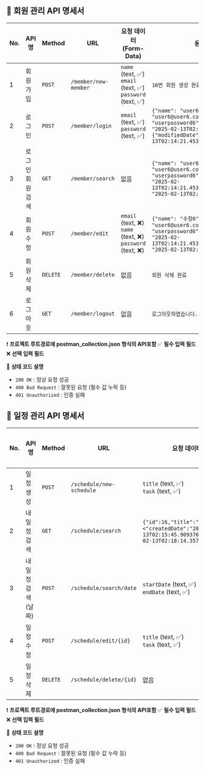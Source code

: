 ## 📌 회원 관리 API 명세서

| No. | API명 | Method | URL | 요청 데이터 (Form-Data) | 응답 예시 | 상태 코드 |
|----|------|--------|--------------------|----------------------------|-----------------------------|------------|
| 1  | 회원 가입 | `POST` | `/member/new-member` | `name` (text, ✅) <br> `email` (text, ✅) <br> `password` (text, ✅) | `16번 회원 생성 완료` | `200 OK` |
| 2  | 로그인 | `POST` | `/member/login` | `email` (text, ✅) <br> `password` (text, ✅) | `{"name": "user6","email": "user6@user6.com",{"password": "userpassword6"},{"createdDate": "2025-02-13T02:14:21.453445",{"modifiedDate": "2025-02-13T02:14:21.453445"}` | `200 OK` |
| 3  | 로그인 회원 검색 | `GET` | `/member/search` | 없음 | `{"name": "user6","email": "user6@user6.com","password": "userpassword6","createdDate": "2025-02-13T02:14:21.453445","modifiedDate": "2025-02-13T02:14:21.453445"}` | `200 OK` |
| 4  | 회원 수정 | `POST` | `/member/edit` | `email` (text, ❌) <br> `name` (text, ❌) <br> `password` (text, ❌) | `{"name": "수정6","email": "user6@user6.com","password": "userpassword6","createdDate": "2025-02-13T02:14:21.453445","modifiedDate": "2025-02-13T02:14:21.453445"}` | `200 OK` |
| 5  | 회원 삭제 | `DELETE` | `/member/delete` | 없음 | `회원 삭제 완료` | `200 OK` |
| 6  | 로그아웃 | `GET` | `/member/logout` | 없음 | `로그아웃하였습니다.` | `200 OK` |

❗ **프로젝트 루트경로에 postman_collection.json 형식의 API포함**
✅ **필수 입력 필드**  
❌ **선택 입력 필드**

📌 **상태 코드 설명**
- `200 OK` : 정상 요청 성공  
- `400 Bad Request` : 잘못된 요청 (필수 값 누락 등)
- `401 Unauthorized` : 인증 실패


## 📌 일정 관리 API 명세서

| No. | API명 | Method | URL | 요청 데이터 (Form-Data) | 응답 예시 | 상태 코드 |
|----|------|--------|--------------------------|-----------------------------|-------------|------------|
| 1  | 일정 생성 | `POST` | `/schedule/new-schedule` | `title` (text, ✅) <br> `task` (text, ✅) | 17번 일정 생성 완료 | `200 OK` |
| 2  | 내 일정 검색 | `GET` | `/schedule/search` | `{"id":16,"title":"제목6",<"createdDate":"2025-02-13T02:15:45.909376","modifiedDate":"2025-02-13T02:18:14.357154","name":"user6"}` |  | `200 OK` |
| 3  | 내 일정 검색 (날짜) | `POST` | `/schedule/search/date` | `startDate` (text, ✅) <br> `endDate` (text, ✅) | `{"id":16,"title":"제목6","createdDate":"2025-02-13T02:15:45.909376","modifiedDate":"2025-02-13T02:18:14.357154","name":"user6"}` | `200 OK` |
| 4  | 일정 수정 | `POST` | `/schedule/edit/{id}` | `title` (text, ✅) <br> `task` (text, ✅) | `{"id":16,"title":"제목6","createdDate":"2025-02-13T02:15:45.909376","modifiedDate":"2025-02-13T02:18:14.357154","name":"user6"}` | `200 OK` |
| 5  | 일정 삭제 | `DELETE` | `/schedule/delete/{id}` | 없음 | `16번 일정을 삭제했습니다` | `200 OK` |

❗ **프로젝트 루트경로에 postman_collection.json 형식의 API포함**
✅ **필수 입력 필드**  
❌ **선택 입력 필드**

📌 **상태 코드 설명**
- `200 OK` : 정상 요청 성공  
- `400 Bad Request` : 잘못된 요청 (필수 값 누락 등)
- `401 Unauthorized` : 인증 실패
